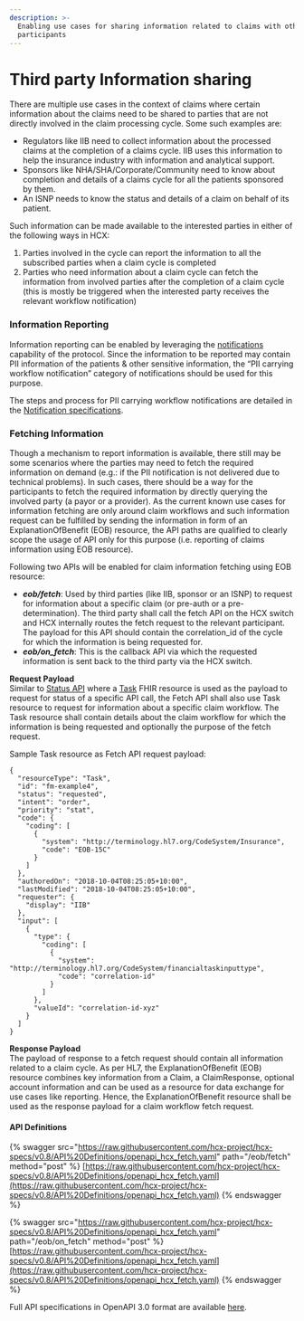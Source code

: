 ```yaml
---
description: >-
  Enabling use cases for sharing information related to claims with other
  participants
---
```


# Third party Information sharing

There are multiple use cases in the context of claims where certain information about the claims need to be shared to parties that are not directly involved in the claim processing cycle. Some such examples are:

* Regulators like IIB need to collect information about the processed claims at the completion of a claims cycle. IIB uses this information to help the insurance industry with information and analytical support.
* Sponsors like NHA/SHA/Corporate/Community need to know about completion and details of a claims cycle for all the patients sponsored by them.
* An ISNP needs to know the status and details of a claim on behalf of its patient.

Such information can be made available to the interested parties in either of the following ways in HCX:

1. Parties involved in the cycle can report the information to all the subscribed parties when a claim cycle is completed
2. Parties who need information about a claim cycle can fetch the information from involved parties after the completion of a claim cycle (this is mostly be triggered when the interested party receives the relevant workflow notification)

### Information Reporting

Information reporting can be enabled by leveraging the [notifications](../../../import/notification-specs-proposal-internal.md) capability of the protocol. Since the information to be reported may contain PII information of the patients & other sensitive information, the “PII carrying workflow notification” category of notifications should be used for this purpose.

The steps and process for PII carrying workflow notifications are detailed in the [Notification specifications](../notifications/categories.md#workflow-notification).

### Fetching Information

Though a mechanism to report information is available, there still may be some scenarios where the parties may need to fetch the required information on demand (e.g.: if the PII notification is not delivered due to technical problems). In such cases, there should be a way for the participants to fetch the required information by directly querying the involved party (a payor or a provider). As the current known use cases for information fetching are only around claim workflows and such information request can be fulfilled by sending the information in form of an ExplanationOfBenefit (EOB) resource, the API paths are qualified to clearly scope the usage of API only for this purpose (i.e. reporting of claims information using EOB resource).&#x20;

Following two APIs will be enabled for claim information fetching using EOB resource:

* _**eob/fetch**_: Used by third parties (like IIB, sponsor or an ISNP) to request for information about a specific claim (or pre-auth or a pre-determination). The third party shall call the fetch API on the HCX switch and HCX internally routes the fetch request to the relevant participant. The payload for this API should contain the correlation\_id of the cycle for which the information is being requested for.
* _**eob/on\_fetch**_: This is the callback API via which the requested information is sent back to the third party via the HCX switch.

**Request Payload**\
Similar to [Status API](../key-components-building-blocks/api-structure.md#operational-apis) where a [Task](../../../hcx-domain-specifications/domain-data-models/#task) FHIR resource is used as the payload to request for status of a specific API call, the Fetch API shall also use Task resource to request for information about a specific claim workflow. The Task resource shall contain details about the claim workflow for which the information is being requested and optionally the purpose of the fetch request.

Sample Task resource as Fetch API request payload:

```
{
  "resourceType": "Task",
  "id": "fm-example4",
  "status": "requested",
  "intent": "order",
  "priority": "stat",
  "code": {
    "coding": [
      {
        "system": "http://terminology.hl7.org/CodeSystem/Insurance",
        "code": "EOB-15C"
      }
    ]
  },
  "authoredOn": "2018-10-04T08:25:05+10:00",
  "lastModified": "2018-10-04T08:25:05+10:00",
  "requester": {
    "display": "IIB"
  },
  "input": [
    {
      "type": {
        "coding": [
          {
            "system": "http://terminology.hl7.org/CodeSystem/financialtaskinputtype",
            "code": "correlation-id"
          }
        ]
      },
      "valueId": "correlation-id-xyz"
    }
  ]
}
```

**Response Payload**\
The payload of response to a fetch request should contain all information related to a claim cycle. As per HL7, the ExplanationOfBenefit (EOB) resource combines key information from a Claim, a ClaimResponse, optional account information and can be used as a resource for data exchange for use cases like reporting. Hence, the ExplanationOfBenefit resource shall be used as the response payload for a claim workflow fetch request.

#### API Definitions

{% swagger src="https://raw.githubusercontent.com/hcx-project/hcx-specs/v0.8/API%20Definitions/openapi_hcx_fetch.yaml" path="/eob/fetch" method="post" %}
[https://raw.githubusercontent.com/hcx-project/hcx-specs/v0.8/API%20Definitions/openapi_hcx_fetch.yaml](https://raw.githubusercontent.com/hcx-project/hcx-specs/v0.8/API%20Definitions/openapi_hcx_fetch.yaml)
{% endswagger %}

{% swagger src="https://raw.githubusercontent.com/hcx-project/hcx-specs/v0.8/API%20Definitions/openapi_hcx_fetch.yaml" path="/eob/on_fetch" method="post" %}
[https://raw.githubusercontent.com/hcx-project/hcx-specs/v0.8/API%20Definitions/openapi_hcx_fetch.yaml](https://raw.githubusercontent.com/hcx-project/hcx-specs/v0.8/API%20Definitions/openapi_hcx_fetch.yaml)
{% endswagger %}

Full API specifications in OpenAPI 3.0 format are available [here](https://raw.githubusercontent.com/hcx-project/hcx-specs/v0.8/API%20Definitions/openapi\_hcx\_fetch.yaml).
